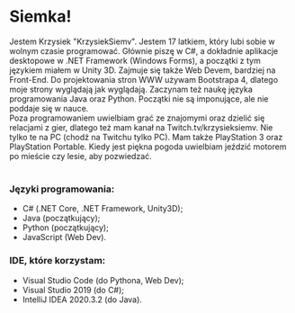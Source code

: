 # Siemka!
Jestem Krzysiek "KrzysiekSiemv". Jestem 17 latkiem, który lubi sobie w wolnym czasie programować. Głównie piszę w C#, a dokładnie aplikacje desktopowe w .NET Framework (Windows Forms), a początki z tym językiem miałem w Unity 3D. Zajmuje się także Web Devem, bardziej na Front-End. Do projektowania stron WWW używam Bootstrapa 4, dlatego moje strony wyglądają jak wyglądają. Zaczynam też naukę języka programowania Java oraz Python. Początki nie są imponujące, ale nie poddaje się w nauce.
<br>
Poza programowaniem uwielbiam grać ze znajomymi oraz dzielić się relacjami z gier, dlatego też mam kanał na Twitch.tv/krzysieksiemv. Nie tylko te na PC (chodź na Twitchu tylko PC). Mam także PlayStation 3 oraz PlayStation Portable. Kiedy jest piękna pogoda uwielbiam jeździć motorem po mieście czy lesie, aby pozwiedzać. 
<br><br>
### Języki programowania: 
* C# (.NET Core, .NET Framework, Unity3D); 
* Java (początkujący); 
* Python (początkujący); 
* JavaScript (Web Dev).

### IDE, które korzystam: 
* Visual Studio Code (do Pythona, Web Dev);
* Visual Studio 2019 (do C#);
* IntelliJ IDEA 2020.3.2 (do Java).
